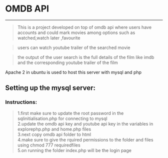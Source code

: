 # OMDB API
---------
> This is a project developed on top of omdb api where users have accounts and could mark movies among options such as watched,watch later ,favourite 

> users can watch youtube trailer of the searched movie 

> the output of the user search is the full details of the film like imdb and the corresponding youtube trailer of the film

Apache 2 in ubuntu is used to host this server with mysql and php

## Setting up the mysql server:

### Instructions:

> 1.first make sure to update the root password in the sqlinitialisation.php for connecting to mysql <br>
> 2.update the omdb api key and youtube api key in the variables in explorephp.php and home.php files<br>
> 3.next copy omdb api folder to html<br>
> 4.make sure to give the rquired permissions to the folder and files using chmod 777 requiredfiles<br>
> 5.on running the folder index.php will be the login page
